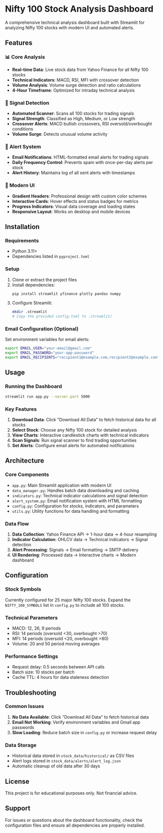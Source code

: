 # Nifty 100 Stock Analysis Dashboard

A comprehensive technical analysis dashboard built with Streamlit for analyzing Nifty 100 stocks with modern UI and automated alerts.

## Features

### 📊 Core Analysis
- **Real-time Data**: Live stock data from Yahoo Finance for all Nifty 100 stocks
- **Technical Indicators**: MACD, RSI, MFI with crossover detection
- **Volume Analysis**: Volume surge detection and ratio calculations
- **4-Hour Timeframe**: Optimized for intraday technical analysis

### 🎯 Signal Detection
- **Automated Scanner**: Scans all 100 stocks for trading signals
- **Signal Strength**: Classified as High, Medium, or Low strength
- **Crossover Alerts**: MACD bullish crossovers, RSI oversold/overbought conditions
- **Volume Surge**: Detects unusual volume activity

### 🔔 Alert System
- **Email Notifications**: HTML-formatted email alerts for trading signals
- **Daily Frequency Control**: Prevents spam with once-per-day alerts per stock
- **Alert History**: Maintains log of all sent alerts with timestamps

### 🎨 Modern UI
- **Gradient Headers**: Professional design with custom color schemes
- **Interactive Cards**: Hover effects and status badges for metrics
- **Progress Indicators**: Visual data coverage and loading states
- **Responsive Layout**: Works on desktop and mobile devices

## Installation

### Requirements
- Python 3.11+
- Dependencies listed in `pyproject.toml`

### Setup
1. Clone or extract the project files
2. Install dependencies:
   ```bash
   pip install streamlit yfinance plotly pandas numpy
   ```
3. Configure Streamlit:
   ```bash
   mkdir .streamlit
   # Copy the provided config.toml to .streamlit/
   ```

### Email Configuration (Optional)
Set environment variables for email alerts:
```bash
export EMAIL_USER="your-email@gmail.com"
export EMAIL_PASSWORD="your-app-password"
export EMAIL_RECIPIENTS="recipient1@example.com,recipient2@example.com"
```

## Usage

### Running the Dashboard
```bash
streamlit run app.py --server.port 5000
```

### Key Features
1. **Download Data**: Click "Download All Data" to fetch historical data for all stocks
2. **Select Stock**: Choose any Nifty 100 stock for detailed analysis
3. **View Charts**: Interactive candlestick charts with technical indicators
4. **Scan Signals**: Run signal scanner to find trading opportunities
5. **Set Alerts**: Configure email alerts for automated notifications

## Architecture

### Core Components
- `app.py`: Main Streamlit application with modern UI
- `data_manager.py`: Handles batch data downloading and caching
- `indicators.py`: Technical indicator calculations and signal detection
- `alert_system.py`: Email notification system with HTML formatting
- `config.py`: Configuration for stocks, indicators, and parameters
- `utils.py`: Utility functions for data handling and formatting

### Data Flow
1. **Data Collection**: Yahoo Finance API → 1-hour data → 4-hour resampling
2. **Indicator Calculation**: OHLCV data → Technical indicators → Signal detection
3. **Alert Processing**: Signals → Email formatting → SMTP delivery
4. **UI Rendering**: Processed data → Interactive charts → Modern dashboard

## Configuration

### Stock Symbols
Currently configured for 25 major Nifty 100 stocks. Expand the `NIFTY_100_SYMBOLS` list in `config.py` to include all 100 stocks.

### Technical Parameters
- MACD: 12, 26, 9 periods
- RSI: 14 periods (oversold <30, overbought >70)
- MFI: 14 periods (oversold <20, overbought >80)
- Volume: 20 and 50 period moving averages

### Performance Settings
- Request delay: 0.5 seconds between API calls
- Batch size: 10 stocks per batch
- Cache TTL: 4 hours for data staleness detection

## Troubleshooting

### Common Issues
1. **No Data Available**: Click "Download All Data" to fetch historical data
2. **Email Not Working**: Verify environment variables and Gmail app passwords
3. **Slow Loading**: Reduce batch size in `config.py` or increase request delay

### Data Storage
- Historical data stored in `stock_data/historical/` as CSV files
- Alert logs stored in `stock_data/alerts/alert_log.json`
- Automatic cleanup of old data after 30 days

## License

This project is for educational purposes only. Not financial advice.

## Support

For issues or questions about the dashboard functionality, check the configuration files and ensure all dependencies are properly installed.